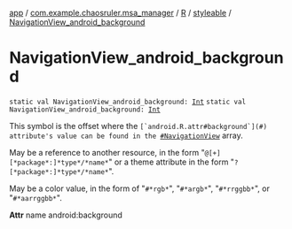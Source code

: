 [app](../../../index.md) / [com.example.chaosruler.msa_manager](../../index.md) / [R](../index.md) / [styleable](index.md) / [NavigationView_android_background](.)

# NavigationView_android_background

`static val NavigationView_android_background: `[`Int`](https://kotlinlang.org/api/latest/jvm/stdlib/kotlin/-int/index.html)
`static val NavigationView_android_background: `[`Int`](https://kotlinlang.org/api/latest/jvm/stdlib/kotlin/-int/index.html)

This symbol is the offset where the ``[`android.R.attr#background`](#) attribute's value can be found in the ``[`#NavigationView`](-navigation-view.md) array.

May be a reference to another resource, in the form "`@[+][*package*:]*type*/*name*`" or a theme attribute in the form "`?[*package*:]*type*/*name*`".

May be a color value, in the form of "`#*rgb*`", "`#*argb*`", "`#*rrggbb*`", or "`#*aarrggbb*`".

**Attr**
name android:background

